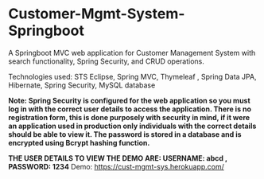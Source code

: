 # Customer-Mgmt-System-Springboot

A Springboot MVC web application for Customer Management System with search functionality, Spring Security, and CRUD operations.


Technologies used: STS Eclipse, Spring MVC, Thymeleaf , Spring Data JPA, Hibernate, Spring Security, MySQL database


**Note: Spring Security is configured for the web application so you must log in with the correct user details to access the application. There is no registration form, this is done purposely with security in mind, if it were an application used in production only individuals with the correct details should be able to view it. The password is stored in a database and is encrypted using Bcrypt hashing function.**

**THE USER DETAILS TO VIEW THE DEMO ARE: USERNAME: abcd , PASSWORD: 1234**
Demo: https://cust-mgmt-sys.herokuapp.com/

